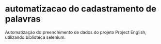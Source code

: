 # automatizacao do cadastramento de palavras
Automatização do preenchimento de dados do projeto Project English, 
utilizando biblioteca selenium.
